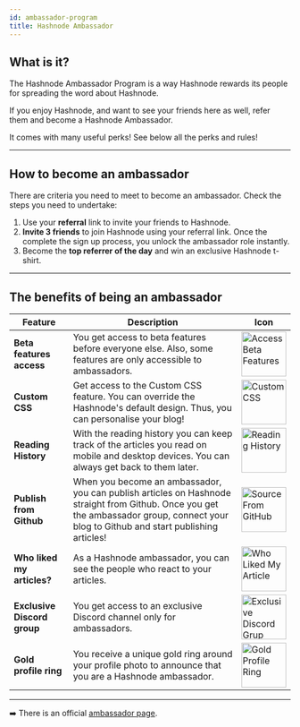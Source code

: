 ```yaml
---
id: ambassador-program
title: Hashnode Ambassador
---
```


## What is it?

The Hashnode Ambassador Program is a way Hashnode rewards its people for spreading the word about Hashnode.

If you enjoy Hashnode, and want to see your friends here as well, refer them and become a Hashnode Ambassador.

It comes with many useful perks! See below all the perks and rules!

---

## How to become an ambassador

There are criteria you need to meet to become an ambassador. Check the steps you need to undertake:

1. Use your **referral** link to invite your friends to Hashnode.
2. **Invite 3 friends** to join Hashnode using your referral link. Once the complete the sign up process, you unlock the ambassador role instantly.
3. Become the **top referrer of the day** and win an exclusive Hashnode t-shirt.

---

## The benefits of being an ambassador

| Feature                     | Description                                                                                                                                                                             | Icon                                                                                                                                                                      |
|-----------------------------|-----------------------------------------------------------------------------------------------------------------------------------------------------------------------------------------|---------------------------------------------------------------------------------------------------------------------------------------------------------------------------|
| **Beta features access**    | You get access to beta features before everyone else. Also, some features are only accessible to ambassadors.                                                                           | <img src="https://cdn.hashnode.com/res/hashnode/image/upload/v1613978663055/Gfo-S55MR.png?auto=compress" width="80" alt="Access Beta Features" />    |
| **Custom CSS**              | Get access to the Custom CSS feature. You can override the Hashnode's default design. Thus, you can personalise your blog!                                                              | <img src="https://cdn.hashnode.com/res/hashnode/image/upload/v1613978828316/KcFRdhqI_.png?auto=compress" width="80" alt="Custom CSS" />             |
| **Reading History**         | With the reading history you can keep track of the articles you read on mobile and desktop devices. You can always get back to them later.                                              | <img src="https://cdn.hashnode.com/res/hashnode/image/upload/v1613978732431/SNY4Rtg5n.png?auto=compress" width="80" alt="Reading History" />         |
| **Publish from Github**     | When you become an ambassador, you can publish articles on Hashnode straight from Github. Once you get the ambassador group, connect your blog to Github and start publishing articles! | <img src="https://cdn.hashnode.com/res/hashnode/image/upload/v1614000699090/XO9wR_2Yu.png?auto=compress" width="80" alt="Source From GitHub" />      |
| **Who liked my articles?**  | As a Hashnode ambassador, you can see the people who react to your articles.                                                                                                            | <img src="https://cdn.hashnode.com/res/hashnode/image/upload/v1613978774735/Sj5mEm7lw.png?auto=compress" width="80" alt="Who Liked My Article" />   |
| **Exclusive Discord group** | You get access to an exclusive Discord channel only for ambassadors.                                                                                                                    | <img src="https://cdn.hashnode.com/res/hashnode/image/upload/v1613979080756/-Ktgloxcn.png?auto=compress" width="80" alt="Exclusive Discord Grup" /> |
| **Gold profile ring**       | You receive a unique gold ring around your profile photo to announce that you are a Hashnode ambassador.                                                                                | <img src="https://cdn.hashnode.com/res/hashnode/image/upload/v1597084357835/nVQVaJ4lw.png?auto=compress" width="80" alt="Gold Profile Ring" />       |

---

➡️ There is an official [ambassador page](https://hashnode.com/ambassador).

